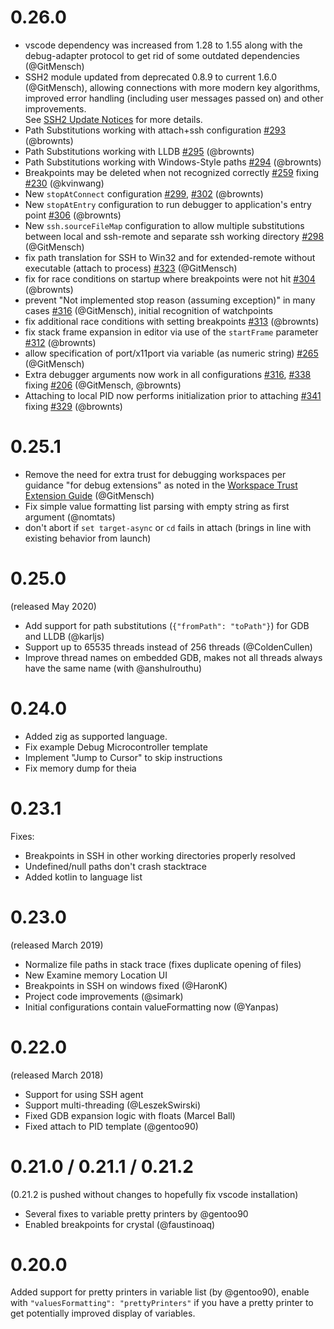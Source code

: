 # 0.26.0

* vscode dependency was increased from 1.28 to 1.55 along with the debug-adapter protocol to get rid of some outdated dependencies (@GitMensch)
* SSH2 module updated from deprecated 0.8.9 to current 1.6.0 (@GitMensch),
  allowing connections with more modern key algorithms, improved error handling (including user messages passed on) and other improvements.  
  See [SSH2 Update Notices](https://github.com/mscdex/ssh2/issues/935) for more details.
* Path Substitutions working with attach+ssh configuration [#293](https://github.com/WebFreak001/code-debug/issues/293) (@brownts)
* Path Substitutions working with LLDB [#295](https://github.com/WebFreak001/code-debug/issues/295) (@brownts)
* Path Substitutions working with Windows-Style paths [#294](https://github.com/WebFreak001/code-debug/issues/294) (@brownts)
* Breakpoints may be deleted when not recognized correctly [#259](https://github.com/WebFreak001/code-debug/issues/259) fixing [#230](https://github.com/WebFreak001/code-debug/issues/230) (@kvinwang)
* New `stopAtConnect` configuration [#299](https://github.com/WebFreak001/code-debug/issues/299), [#302](https://github.com/WebFreak001/code-debug/issues/302) (@brownts)
* New `stopAtEntry` configuration to run debugger to application's entry point [#306](https://github.com/WebFreak001/code-debug/issues/306) (@brownts)
* New `ssh.sourceFileMap` configuration to allow multiple substitutions between local and ssh-remote and separate ssh working directory [#298](https://github.com/WebFreak001/code-debug/issues/298) (@GitMensch)
* fix path translation for SSH to Win32 and for extended-remote without executable (attach to process) [#323](https://github.com/WebFreak001/code-debug/issues/323) (@GitMensch)
* fix for race conditions on startup where breakpoints were not hit [#304](https://github.com/WebFreak001/code-debug/issues/304) (@brownts)
* prevent "Not implemented stop reason (assuming exception)" in many cases [#316](https://github.com/WebFreak001/code-debug/issues/316) (@GitMensch),
  initial recognition of watchpoints
* fix additional race conditions with setting breakpoints [#313](https://github.com/WebFreak001/code-debug/issues/313) (@brownts)
* fix stack frame expansion in editor via use of the `startFrame` parameter [#312](https://github.com/WebFreak001/code-debug/issues/312) (@brownts)
* allow specification of port/x11port via variable (as numeric string) [#265](https://github.com/WebFreak001/code-debug/issues/265) (@GitMensch)
* Extra debugger arguments now work in all configurations [#316](https://github.com/WebFreak001/code-debug/issues/316), [#338](https://github.com/WebFreak001/code-debug/issues/338) fixing [#206](https://github.com/WebFreak001/code-debug/issues/206) (@GitMensch, @brownts)
* Attaching to local PID now performs initialization prior to attaching [#341](https://github.com/WebFreak001/code-debug/issues/341) fixing [#329](https://github.com/WebFreak001/code-debug/issues/329) (@brownts)

# 0.25.1

* Remove the need for extra trust for debugging workspaces per guidance "for debug extensions" as noted in the [Workspace Trust Extension Guide](https://github.com/microsoft/vscode/issues/120251#issuecomment-825832603) (@GitMensch)
* Fix simple value formatting list parsing with empty string as first argument (@nomtats)
* don't abort if `set target-async` or `cd` fails in attach (brings in line with existing behavior from launch)

# 0.25.0

(released May 2020)

* Add support for path substitutions (`{"fromPath": "toPath"}`) for GDB and LLDB (@karljs)
* Support up to 65535 threads instead of 256 threads (@ColdenCullen)
* Improve thread names on embedded GDB, makes not all threads always have the same name (with @anshulrouthu)

# 0.24.0

* Added zig as supported language.
* Fix example Debug Microcontroller template
* Implement "Jump to Cursor" to skip instructions
* Fix memory dump for theia

# 0.23.1

Fixes:
* Breakpoints in SSH in other working directories properly resolved
* Undefined/null paths don't crash stacktrace
* Added kotlin to language list

# 0.23.0

(released March 2019)

* Normalize file paths in stack trace (fixes duplicate opening of files)
* New Examine memory Location UI
* Breakpoints in SSH on windows fixed (@HaronK)
* Project code improvements (@simark)
* Initial configurations contain valueFormatting now (@Yanpas)

# 0.22.0

(released March 2018)

* Support for using SSH agent
* Support multi-threading (@LeszekSwirski)
* Fixed GDB expansion logic with floats (Marcel Ball)
* Fixed attach to PID template (@gentoo90)

# 0.21.0 / 0.21.1 / 0.21.2

(0.21.2 is pushed without changes to hopefully fix vscode installation)

* Several fixes to variable pretty printers by @gentoo90
* Enabled breakpoints for crystal (@faustinoaq)

# 0.20.0

Added support for pretty printers in variable list (by @gentoo90), enable
with `"valuesFormatting": "prettyPrinters"` if you have a pretty printer
to get potentially improved display of variables.
